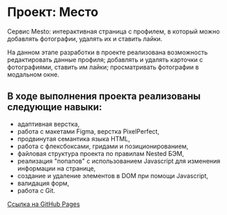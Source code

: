 # Проект: Место

Сервис Mesto: интерактивная страница с профилем, в который можно добавлять фотографии, удалять их и ставить лайки.

На данном этапе разработки в проекте реализована возможность редактировать данные профиля; добавлять и удалять карточки с фотографиями, ставить им лайки; просматривать фотографии в модальном окне.

## В ходе выполнения проекта реализованы следующие навыки:

* адаптивная верстка,
* работа с макетами Figma, верстка PixelPerfect,
* продвинутая семантика языка HTML,
* работа с флексбоксами, гридами и позиционированием,
* файловая структура проекта по правилам Nested БЭМ,
* реализация "попапов" с использованием Javascript для изменения информации на странице,
* создание и удаление элементов в DOM при помощи Javascript,
* валидация форм,
* работа с Git.

[Ссылка на GitHub Pages](https://ninakhomich.github.io/second-project-gh-pages/)